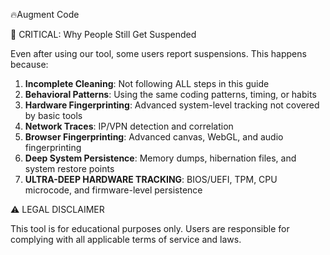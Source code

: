 🔥Augment Code

🚨 CRITICAL: Why People Still Get Suspended

Even after using our tool, some users report suspensions. This happens because:

1. **Incomplete Cleaning**: Not following ALL steps in this guide
2. **Behavioral Patterns**: Using the same coding patterns, timing, or habits
3. **Hardware Fingerprinting**: Advanced system-level tracking not covered by basic tools
4. **Network Traces**: IP/VPN detection and correlation
5. **Browser Fingerprinting**: Advanced canvas, WebGL, and audio fingerprinting
6. **Deep System Persistence**: Memory dumps, hibernation files, and system restore points
7. **ULTRA-DEEP HARDWARE TRACKING**: BIOS/UEFI, TPM, CPU microcode, and firmware-level persistence

⚠️ LEGAL DISCLAIMER

This tool is for educational purposes only. Users are responsible for complying with all applicable terms of service and laws.
